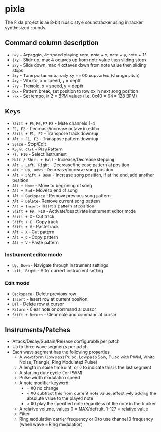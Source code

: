 # pixla

The Pixla project is an 8-bit music style soundtracker using intracker synthesized sounds.

## Command column description

- `0xy` - Arpeggio, 4x speed playing note, note + x, note + y, note + 12
- `1xy` - Slide up, max 4 octaves up from note value then sliding stops
- `2xy` - Slide down, max 4 octaves down from note value then sliding stops
- `3xy` - Tone portamento, only xy == 00 supported (change pitch)
- `4xy` - Vibrato, x = speed, y = depth
- `7xy` - Tremolo, x = speed, y = depth
- `Dxx` - Pattern break, set position to row xx in next song position
- `Fxx` - Set tempo, in 2 * BPM values (i.e. 0x40 = 64 = 128 BPM)

## Keys

- `Shift + F5,F6,F7,F8` - Mute channels 1-4
- `F1, F2` - Decrease/increase octave in editor
- `Shift + F1, F2` - Transpose track down/up
- `Alt + F1, F2` - Transpose pattern down/up
- `Space` - Stop/Edit
- `Right Ctrl` - Play Pattern
- `F9, F10` - Select instrument
- `Half / Shift + Half` - Increase/Decrease stepping
- `Alt + Left, Right` - Decrease/Increase pattern at position
- `Alt + Up, Down` - Decrease/Increase song position
- `Alt + Shift + Down` - Increase song position, if at the end, add another position
- `Alt + Home` - Move to beginning of song
- `Alt + End` - Move to end of song
- `Alt + Backspace` - Remove previous song pattern
- `Alt + Delete`- Remove current song pattern
- `Alt + Insert`- Insert a pattern at position
- `Shift + F9, F10` - Activate/deactivate instrument editor mode
- `Shift + X` - Cut track
- `Shift + C` - Copy track
- `Shift + V` - Paste track
- `Alt + X` - Cut pattern
- `Alt + C` - Copy pattern
- `Alt + V` - Paste pattern

### Instrument editor mode

- `Up, Down` - Navigate through instrument settings
- `Left, Right` - Alter current instrument setting

### Edit mode

- `Backspace` - Delete previous row
- `Insert` - Insert row at current position
- `Del` - Delete row at cursor
- `Return` - Clear note or command at cursor
- `Shift + Return` - Clear note and command at cursor

## Instruments/Patches
- Attack/Decay/Sustain/Release configurable per patch
- Up to three wave segments per patch
- Each wave segment has the following properties
  - A waveform (Lowpass Pulse, Lowpass Saw, Pulse with PWM, White Noise, Triangle, Ring Modulated Pulse)
  - A length in some time uint, or 0 to indicate this is the last segment
  - A starting duty cycle (for PWM)
  - Pulse width modulation speed
  - A note modifier keyword:
    - = 00 no change
    - < 00 subtract this from current note value, effectively adding the absolute value to the played note
    - \> 00 play the specified note regardless of the note in the tracker
  - A relative volume, values 0 = MAX/default, 1-127 = relative value
  - Filter
  - Ring modulation carrier frequency or 0 to use channel 0 frequency (when wave = Ring modulation)
